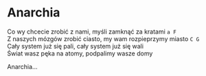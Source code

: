 # Anarchia

Co wy chcecie zrobić z nami, myśli zamknąć za kratami `a F`  
Z naszych mózgów zrobić ciasto, my wam rozpieprzymy miasto `C G`  
Cały system już się pali, cały system już się wali  
Świat wasz pęka na atomy, podpalimy wasze domy  

Anarchia...